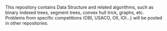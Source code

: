 This repository contains Data Structure and related algorithms, such as binary indexed trees, segment trees, convex hull trick, graphs, etc.
Problems from specific competitions (OBI, USACO, OII, IOI...) will be posted in other repositories.

